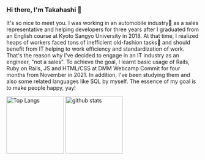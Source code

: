 ### Hi there, I'm Takahashi 👋
It's so nice to meet you. I was working in an automobile industry🚗 as a sales representative and helping developers for three years after I graduated from an English course at Kyoto Sangyo University in 2018. At that time, I realized heaps of workers faced tons of inefficient old-fashion tasks🧻 and should benefit from IT helping to work efficiency and standardization of work. That's the reason why I've decided to engage in an IT industry as an engineer, "not a sales". To achieve the goal, I learnt basic usage of Rails, Ruby on Rails, JS and HTML/CSS at DMM Webcamp Commit for four months from November in 2021. In addition, I've been studying them and also some related languages like SQL by myself. The essence of my goal is to make people happy, yay!

<p align="left"> 
  <img alt="Top Langs" height="150px" src="https://github-readme-stats.vercel.app/api/top-langs/?username=KatTakahashi&layout=compact&show_icons=true" />
  <img alt="github stats" height="150px" src="https://github-readme-stats.vercel.app/api?username=KatTakahashi&show_icons=ture" />
</p>
